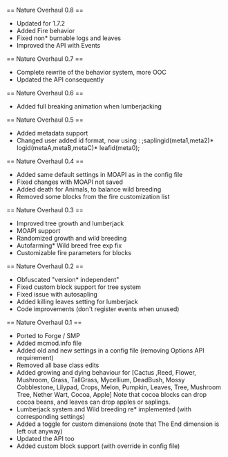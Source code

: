 == Nature Overhaul 0.8 ==
* Updated for 1.7.2
* Added Fire behavior
* Fixed non* burnable logs and leaves
* Improved the API with Events

== Nature Overhaul 0.7 ==
* Complete rewrite of the behavior system, more OOC
* Updated the API consequently

== Nature Overhaul 0.6 ==
* Added full breaking animation when lumberjacking

== Nature Overhaul 0.5 ==
* Added metadata support
* Changed user added id format, now using : ;saplingid(meta1,meta2)* logid(metaA,metaB,metaC)* leafid(meta0);

== Nature Overhaul 0.4 ==
* Added same default settings in MOAPI as in the config file
* Fixed changes with MOAPI not saved
* Added death for Animals, to balance wild breeding
* Removed some blocks from the fire customization list

== Nature Overhaul 0.3 ==
* Improved tree growth and lumberjack
* MOAPI support
* Randomized growth and wild breeding
* Autofarming* Wild breed free exp fix
* Customizable fire parameters for blocks

== Nature Overhaul 0.2 ==
* Obfuscated "version* independent"
* Fixed custom block support for tree system
* Fixed issue with autosapling
* Added killing leaves setting for lumberjack
* Code improvements (don't register events when unused)

== Nature Overhaul 0.1 ==
* Ported to Forge / SMP
* Added mcmod.info file
* Added old and new settings in a config file (removing Options API requirement)
* Removed all base class edits
* Added growing and dying behaviour for [Cactus ,Reed, Flower, Mushroom, Grass, TallGrass, Mycellium, DeadBush, Mossy Cobblestone, Lilypad, Crops, Melon, Pumpkin, Leaves, Tree, Mushroom Tree, Nether Wart, Cocoa, Apple]
Note that cocoa blocks can drop cocoa beans, and leaves can drop apples or saplings.
* Lumberjack system and Wild breeding re* implemented (with corresponding settings)
* Added a toggle for custom dimensions (note that The End dimension is left out anyway)
* Updated the API too
* Added custom block support (with override in config file)